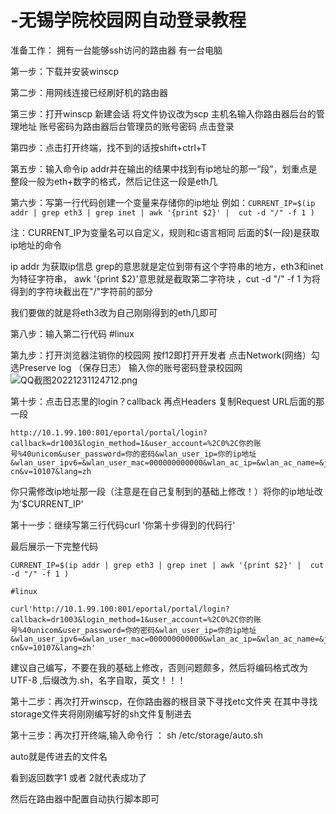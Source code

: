 # -无锡学院校园网自动登录教程
准备工作： 拥有一台能够ssh访问的路由器 有一台电脑

第一步：下载并安装winscp 

第二步：用网线连接已经刷好机的路由器

第三步：打开winscp 新建会话 将文件协议改为scp 主机名输入你路由器后台的管理地址 账号密码为路由器后台管理员的账号密码 点击登录

第四步：点击打开终端，找不到的话按shift+ctrl+T 

第五步：输入命令ip addr并在输出的结果中找到有ip地址的那一“段”，划重点是整段一般为eth+数字的格式，然后记住这一段是eth几 

第六步：写第一行代码创建一个变量来存储你的ip地址 例如：`CURRENT_IP=$(ip addr | grep eth3 | grep inet | awk '{print $2}' |  cut -d "/" -f 1 )`

注：CURRENT_IP为变量名可以自定义，规则和c语言相同 后面的$(一段)是获取ip地址的命令

ip addr 为获取ip信息  grep的意思就是定位到带有这个字符串的地方，eth3和inet为特征字符串， awk '{print $2}'意思就是截取第二字符块 ，cut -d "/" -f 1 为将得到的字符块截出在"/"字符前的部分

我们要做的就是将eth3改为自己刚刚得到的eth几即可

第八步：输入第二行代码 #linux

第九步：打开浏览器注销你的校园网 按f12即打开开发者 点击Network(网络）勾选Preserve log （保存日志） 输入你的账号密码登录校园网
![QQ截图20221231124712.png](https://s2.loli.net/2022/12/31/54rqcHNW2tiDLIx.png)

第十步：点击日志里的login？callback 再点Headers 复制Request URL后面的那一段
```
http://10.1.99.100:801/eportal/portal/login?callback=dr1003&login_method=1&user_account=%2C0%2C你的账号%40unicom&user_password=你的密码&wlan_user_ip=你的ip地址&wlan_user_ipv6=&wlan_user_mac=000000000000&wlan_ac_ip=&wlan_ac_name=&jsVersion=4.1.3&terminal_type=1&lang=zh-cn&v=10107&lang=zh
```
你只需修改ip地址那一段（注意是在自己复制到的基础上修改！）将你的ip地址改为'$CURRENT_IP'

第十一步：继续写第三行代码curl '你第十步得到的代码行'

最后展示一下完整代码
```
CURRENT_IP=$(ip addr | grep eth3 | grep inet | awk '{print $2}' |  cut -d "/" -f 1 )

#linux

curl'http://10.1.99.100:801/eportal/portal/login?callback=dr1003&login_method=1&user_account=%2C0%2C你的账号%40unicom&user_password=你的密码&wlan_user_ip=你的ip地址&wlan_user_ipv6=&wlan_user_mac=000000000000&wlan_ac_ip=&wlan_ac_name=&jsVersion=4.1.3&terminal_type=1&lang=zh-cn&v=10107&lang=zh'
```

建议自己编写，不要在我的基础上修改，否则问题颇多，然后将编码格式改为UTF-8 ,后缀改为.sh，名字自取，英文！！！

第十二步：再次打开winscp，在你路由器的根目录下寻找etc文件夹 在其中寻找storage文件夹将刚刚编写好的sh文件复制进去

第十三步：再次打开终端,输入命令行 ： sh /etc/storage/auto.sh 

auto就是传进去的文件名

看到返回数字1 或者 2就代表成功了

然后在路由器中配置自动执行脚本即可
